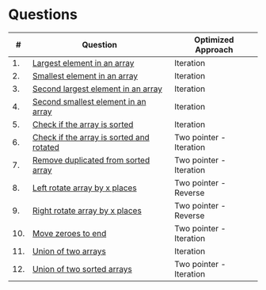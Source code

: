 # Questions

| **#** | **Question**                                                                                                            | **Optimized Approach**  |
| ----- | ----------------------------------------------------------------------------------------------------------------------- | ----------------------- |
| 1.    | [Largest element in an array](https://github.com/ssm0801/DSA-using-Java/blob/master/Arrays/Question1.java)              | Iteration               |
| 2.    | [Smallest element in an array](https://github.com/ssm0801/DSA-using-Java/blob/master/Arrays/Question1.java)             | Iteration               |
| 3.    | [Second largest element in an array](https://github.com/ssm0801/DSA-using-Java/blob/master/Arrays/Question2.java)       | Iteration               |
| 4.    | [Second smallest element in an array](https://github.com/ssm0801/DSA-using-Java/blob/master/Arrays/Question2.java)      | Iteration               |
| 5.    | [Check if the array is sorted](https://github.com/ssm0801/DSA-using-Java/blob/master/Arrays/Question6.java)             | Iteration               |
| 6.    | [Check if the array is sorted and rotated](https://github.com/ssm0801/DSA-using-Java/blob/master/Arrays/Question6.java) | Two pointer - Iteration |
| 7.    | [Remove duplicated from sorted array](https://github.com/ssm0801/DSA-using-Java/blob/master/Arrays/Question3.java)      | Two pointer - Iteration |
| 8.    | [Left rotate array by x places](https://github.com/ssm0801/DSA-using-Java/blob/master/Arrays/Question4.java)            | Two pointer - Reverse   |
| 9.    | [Right rotate array by x places](https://github.com/ssm0801/DSA-using-Java/blob/master/Arrays/Question4.java)           | Two pointer - Reverse   |
| 10.   | [Move zeroes to end](https://github.com/ssm0801/DSA-using-Java/blob/master/Arrays/Question5.java)                       | Two pointer - Iteration |
| 11.   | [Union of two arrays](https://github.com/ssm0801/DSA-using-Java/blob/master/Arrays/Question7.java)                      | Iteration               |
| 12.   | [Union of two sorted arrays](https://github.com/ssm0801/DSA-using-Java/blob/master/Arrays/Question7.java)               | Two pointer - Iteration |
